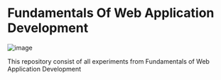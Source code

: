 # Fundamentals Of Web Application Development

![image](https://github.com/Harishspice/Web-Application-Development/assets/117935868/41206851-7529-4239-8a81-3f12222b1a6a)

This repository consist of all experiments from Fundamentals of Web Application Development
